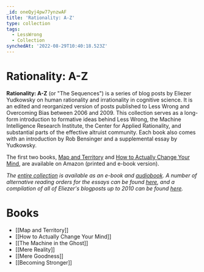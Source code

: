 ```yaml
---
_id: oneQyj4pw77ynzwAF
title: 'Rationality: A-Z'
type: collection
tags:
  - LessWrong
  - Collection
synchedAt: '2022-08-29T10:40:18.523Z'
---
```

# Rationality: A-Z

**Rationality: A-Z** (or "The Sequences") is a series of blog posts by Eliezer Yudkowsky on human rationality and irrationality in cognitive science. It is an edited and reorganized version of posts published to Less Wrong and Overcoming Bias between 2006 and 2009. This collection serves as a long-form introduction to formative ideas behind Less Wrong, the Machine Intelligence Research Institute, the Center for Applied Rationality, and substantial parts of the effective altruist community. Each book also comes with an introduction by Rob Bensinger and a supplemental essay by Yudkowsky.

The first two books, [Map and Territory](https://smile.amazon.com/Map-Territory-Rationality-Zombies-Book-ebook/dp/B07LDF7J3Q/ref=sr_1_3?ie=UTF8&qid=1546042059&sr=8-3&keywords=rationality+from+ai+to+zombies) and [How to Actually Change Your Mind](https://smile.amazon.com/Actually-Change-Your-Mind-Rationality/dp/1939311276/ref=sr_1_1_sspa?ie=UTF8&qid=1546042059&sr=8-1-spons&keywords=rationality+from+ai+to+zombies&psc=1), are available on Amazon (printed and e-book version).

_The [entire collection](https://smile.amazon.com/Rationality-AI-Zombies-Eliezer-Yudkowsky-ebook/dp/B00ULP6EW2/ref=sr_1_2?ie=UTF8&qid=1546042059&sr=8-2&keywords=rationality+from+ai+to+zombies) is available as an e-book and [audiobook](https://smile.amazon.com/Rationality-From-AI-to-Zombies/dp/B076ZX8SB6/ref=tmm_aud_swatch_0?_encoding=UTF8&qid=1546042059&sr=8-2). A number of alternative reading orders for the essays can be found [here](https://wiki.lesswrong.com/wiki/Original_sequences), and a compilation of all of Eliezer's blogposts up to 2010 can be found [here](https://www.lesswrong.com/posts/ZYtwnKwXmEAWhm8dT/an-epub-of-eliezer-s-blog-posts)._

# Books

- [[Map and Territory]]
- [[How to Actually Change Your Mind]]
- [[The Machine in the Ghost]]
- [[Mere Reality]]
- [[Mere Goodness]]
- [[Becoming Stronger]]